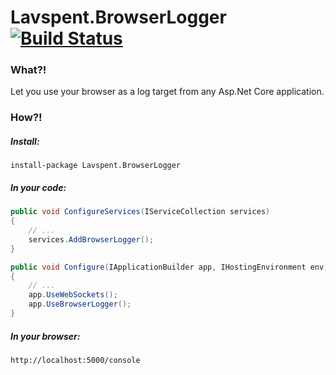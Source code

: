 # Lavspent.BrowserLogger [![Build Status](https://travis-ci.org/semack/Lavspent.BrowserLogger.svg?branch=master)](https://travis-ci.org/semack/Lavspent.BrowserLogger)

### What?!

Let you use your browser as a log target from any Asp.Net Core application.

### How?!

##### Install:

`install-package Lavspent.BrowserLogger`

##### In your code:

```C#
public void ConfigureServices(IServiceCollection services)
{
    // ...
    services.AddBrowserLogger();
}
```


```C#
public void Configure(IApplicationBuilder app, IHostingEnvironment env)
{
    // ...
    app.UseWebSockets();
    app.UseBrowserLogger();
}
```


##### In your browser:
```
http://localhost:5000/console
```
